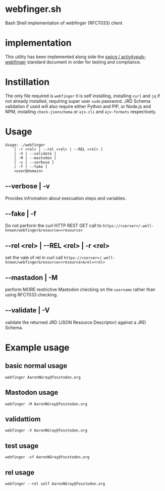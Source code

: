 # webfinger.sh
Bash Shell implementation of webfinger (RFC7033) client

# implementation
This utility has been implemented along side the [swicg / activitypub-webfinger](https://swicg.github.io/activitypub-webfinger/) standard document in order for testing and compliance.

# Instillation
The only file required is `webfinger` it is self installing, installing `curl` and `jq` if not already installed, requiring super user `sudo` password.
JRD Schema validation if used will also require either Python and PIP, or Node.js and NPM, installing `check-jsonschema` or `ajs-cli` and `ajv-formats` respectively.

# Usage

```
Usage: ./webfinger
    [ -r <rel> | --rel <rel> | --REL <rel> ]
    [ -V | --validate ]
    [ -M | --mastodon ]
    [ -v | --verbose ]
    [ -f | --fake ]
    <user@domain>
```
## --verbose | -v
Provides infromation about execuation steps and variables.
## --fake | -f
Do not perform the curl HTTP REST GET call to `https://<server>/.well-known/webfinger&resource=<resource>`
## --rel \<rel\> | --REL \<rel\> | -r \<rel\>
set the vale of rel in curl call `https://<server>/.well-known/webfinger&resource=<resource>&rel=<rel>`
## --mastadon | -M
perform MORE restrictive Mastodon checking on the `username` rather than using RFC7033 checking.
## --validate | -V
validate the returned JRD (JSON Resource Descriptor) against a JRD Schema.

# Example usage

## basic normal usage
`webfinger AaronNGray@fosstodon.org`

## Mastodon usage
`webfinger -M AaronNGray@fosstodon.org`

## validattiom
`webfinger -V AaronNGray@fosstodon.org`

## test usage
`webfinger -vf AaronNGray@fosstodon.org`

## rel usage
`webfinger --rel self AaronNGray@fosstodon.org`
